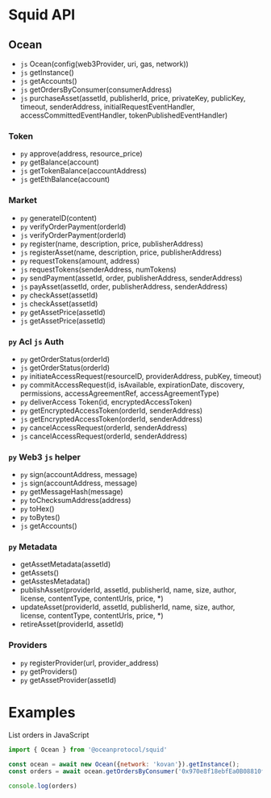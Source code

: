 # Squid API

## Ocean
- `js` Ocean(config(web3Provider, uri, gas, network))
- `js` getInstance()
- `js` getAccounts()
- `js` getOrdersByConsumer(consumerAddress)
- `js` purchaseAsset(assetId, publisherId, price, privateKey, publicKey, timeout, senderAddress, initialRequestEventHandler, accessCommittedEventHandler, tokenPublishedEventHandler)

### Token
- `py` approve(address, resource_price)
- `py` getBalance(account)
- `js` getTokenBalance(accountAddress)
- `js` getEthBalance(account)

### Market
- `py` generateID(content)
- `py` verifyOrderPayment(orderId)
- `js` verifyOrderPayment(orderId) 
- `py` register(name, description, price, publisherAddress)
- `js` registerAsset(name, description, price, publisherAddress)
- `py` requestTokens(amount, address)
- `js` requestTokens(senderAddress, numTokens)
- `py` sendPayment(assetId, order, publisherAddress, senderAddress)
- `js` payAsset(assetId, order, publisherAddress, senderAddress)
- `py` checkAsset(assetId)
- `js` checkAsset(assetId)
- `py` getAssetPrice(assetId)
- `js` getAssetPrice(assetId)

### `py` Acl `js` Auth
- `py` getOrderStatus(orderId)
- `js` getOrderStatus(orderId) 
- `py` initiateAccessRequest(resourceID, providerAddress, pubKey, timeout)
- `py` commitAccessRequest(id, isAvailable,  expirationDate,  discovery,  permissions,  accessAgreementRef,   accessAgreementType)
- `py` deliverAccess Token(id, encryptedAccessToken)
- `py` getEncryptedAccessToken(orderId, senderAddress)
- `js` getEncryptedAccessToken(orderId, senderAddress)
- `py` cancelAccessRequest(orderId, senderAddress)
- `js` cancelAccessRequest(orderId, senderAddress)

### `py` Web3 `js` helper
- `py` sign(accountAddress, message)
- `js` sign(accountAddress, message)
- `py` getMessageHash(message)
- `py` toChecksumAddress(address)
- `py` toHex()
- `py` toBytes()
- `js` getAccounts()

### `py` Metadata
- getAssetMetadata(assetId)
- getAssets()
- getAsstesMetadata()
- publishAsset(providerId, assetId, publisherId, name, size, author, license, contentType, contentUrls, price, *)
- updateAsset(providerId, assetId, publisherId, name, size, author, license, contentType, contentUrls, price, *)
- retireAsset(providerId, assetId)

### Providers
- `py` registerProvider(url, provider_address)
- `py` getProviders()
- `py` getAssetProvider(assetId)

# Examples

List orders in JavaScript

```javascript
import { Ocean } from '@oceanprotocol/squid'

const ocean = await new Ocean({network: 'kovan'}).getInstance();
const orders = await ocean.getOrdersByConsumer('0x970e8f18ebfEa0B08810f33a5A40438b9530FBCF')

console.log(orders)
```